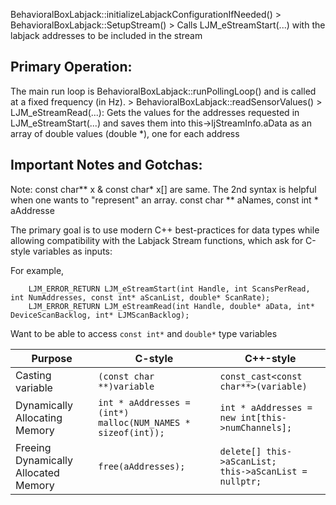 
 
BehavioralBoxLabjack::initializeLabjackConfigurationIfNeeded()
	> BehavioralBoxLabjack::SetupStream()
		> Calls LJM_eStreamStart(...) with the labjack addresses to be included in the stream


## Primary Operation:
The main run loop is BehavioralBoxLabjack::runPollingLoop() and is called at a fixed frequency (in Hz).
	> BehavioralBoxLabjack::readSensorValues()
		> LJM_eStreamRead(...): Gets the values for the addresses requested in LJM_eStreamStart(...) and saves them into this->ljStreamInfo.aData as an array of double values (double *), one for each address


## Important Notes and Gotchas:

Note: const char** x & const char* x[] are same. The 2nd syntax is helpful when one wants to "represent" an array.
const char ** aNames, const int * aAddresse

The primary goal is to use modern C++ best-practices for data types while allowing compatibility with the Labjack Stream functions, which ask for C-style variables as inputs:

For example, 
```
	LJM_ERROR_RETURN LJM_eStreamStart(int Handle, int ScansPerRead, int NumAddresses, const int* aScanList, double* ScanRate);
	LJM_ERROR_RETURN LJM_eStreamRead(int Handle, double* aData, int* DeviceScanBacklog, int* LJMScanBacklog);
```

Want to be able to access `const int*` and `double*` type variables

Purpose | C-style | C++-style |
| --- | --- | --- |
| Casting variable | `(const char **)variable` | `const_cast<const char**>(variable)` |
| Dynamically Allocating Memory | `int * aAddresses = (int*) malloc(NUM_NAMES * sizeof(int));` | `int * aAddresses = new int[this->numChannels];` |
| Freeing Dynamically Allocated Memory | `free(aAddresses);` | <code>delete[] this->aScanList; <br/>this->aScanList = nullptr;</code> |


